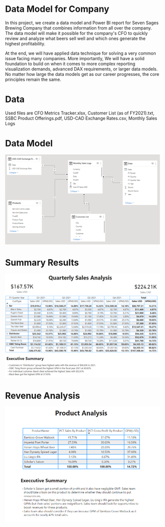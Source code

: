 # Data Model for Company
In this project, we create a data model and Power BI report for Seven Sages Brewing Company that combines information from all over the company. The data model will make it possible for the company's CFO to quickly review and analyze what beers sell well and which ones generate the highest profitability.

At the end, we will have applied data technique for solving a very common issue facing many companies. More importantly, We will have a solid foundation to build on when it comes to more complex reporting visualization demands, advanced DAX requirements, or larger data models. No matter how large the data models get as our career progresses, the core principles remain the same.

# Data
Used files are CFO Metrics Tracker.xlsx, Customer List (as of FY2021).txt, SSBC Product Offerings.pdf, USD-CAD Exchange Rates.csv, Monthly Sales Logs

# Data Model
![Data Model](https://github.com/KEVIN-VN642/Power-BI_Revenue-Analysis/blob/master/Data%20Model.png)
# Summary Results
![Quarterly Sales](https://github.com/KEVIN-VN642/Power-BI_Revenue-Analysis/blob/master/Quarterly%20Sales.png)
# Revenue Analysis
![Revenue Analysis](https://github.com/KEVIN-VN642/Power-BI_Revenue-Analysis/blob/master/Product%20Analysis.png)
